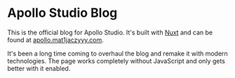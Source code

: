 # Apollo Studio Blog

This is the official blog for Apollo Studio. It's built with [Nuxt](https://nuxt.com) and can be found at [apollo.mat1jaczyyy.com](https://apollo.mat1jaczyyy.com).

It's been a long time coming to overhaul the blog and remake it with modern technologies.
The page works completely without JavaScript and only gets better with it enabled.
